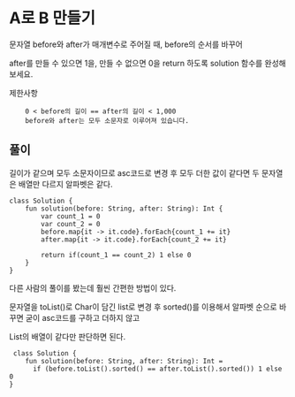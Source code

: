 # A로 B 만들기

문자열 before와 after가 매개변수로 주어질 때, before의 순서를 바꾸어 

after를 만들 수 있으면 1을, 만들 수 없으면 0을 return 하도록 solution 함수를 완성해보세요.

제한사항
```
    0 < before의 길이 == after의 길이 < 1,000
    before와 after는 모두 소문자로 이루어져 있습니다.
```


## 풀이

길이가 같으며 모두 소문자이므로 asc코드로 변경 후 모두 더한 값이 같다면 두 문자열은 배열만 다르지 알파벳은 같다.

```
class Solution {
    fun solution(before: String, after: String): Int {
        var count_1 = 0
        var count_2 = 0
        before.map{it -> it.code}.forEach{count_1 += it}
        after.map{it -> it.code}.forEach{count_2 += it}
        
        return if(count_1 == count_2) 1 else 0
    }
}
```
다른 사람의 풀이를 봤는데 훨씬 간편한 방법이 있다.

문자열을 toList()로 Char이 담긴 list로 변경 후 sorted()를 이용해서 알파벳 순으로 바꾸면 굳이 asc코드를 구하고 더하지 않고

List의 배열이 같다만 판단하면 된다.

```
 class Solution {
    fun solution(before: String, after: String): Int =
      if (before.toList().sorted() == after.toList().sorted()) 1 else 0
}
```

